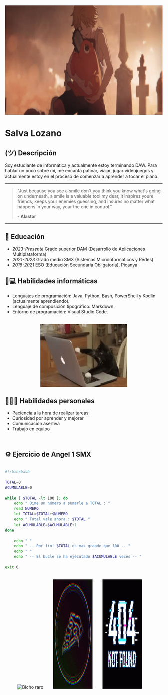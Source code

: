 <img src="chainsaw-man-pochita.gif" width="100%" height="350px" alt="Mi GIF">

# Salva Lozano

## (ツ) Descripción  

Soy estudiante de informática y actualmente estoy terminando DAW. 
Para hablar un poco sobre mí, me encanta patinar, viajar, jugar videojuegos y actualmente estoy en el proceso de comenzar a aprender a tocar el piano.

---

> "Just because you see a smile don't you think you know what's going on underneath, a smile is a valuable tool my dear, it inspires youre friends, keeps your enemies guessing, and insures no matter what happens in your way, your the one in control."  
>  
> **- Alastor**

---
## 📖 Educación

- *2023-Presente* Grado superior DAM (Desarrollo de Aplicaciones Multiplataforma)
- *2021-2023* Grado medio SMX (Sistemas Microinformáticos y Redes)
- *2018-2021* ESO (Educación Secundaria Obligatoria), Picanya

## 🚀💻 Habilidades informáticas

- Lenguajes de programación: Java, Python, Bash, PowerShell y Kodlin (actualmente aprendiendo).
- Lenguaje de composición tipográfico: Markdown.
- Entorno de programación: Visual Studio Code.

<br>

<div align="center">
	<img src="computer-cat.gif" width="55%" height="200px" alt="Gato teclado">
</div>

## 🚀🙍‍♂️ Habilidades personales

- Paciencia a la hora de realizar tareas
- Curiosidad por aprender y mejorar
- Comunicación asertiva
- Trabajo en equipo

<br>

## ⚙️ Ejercicio de Angel 1 SMX
```bash

#!/bin/bash

TOTAL=0
ACUMULABLE=0

while [ $TOTAL -lt 100 ]; do
	echo " Dime un número a sumarle a TOTAL : "
	read NUMERO
	let TOTAL=$TOTAL+$NUMERO
	echo " Total vale ahora : $TOTAL "
	let ACUMULABLE=$ACUMULABLE+1
done
	
	echo " "
	echo " -- Por fin! $TOTAL es mas grande que 100 -- "
	echo " "
	echo " -- El bucle se ha ejecutado $ACUMULABLE veces -- "

exit 0

```

<br>

<div align="center">
	<img src="giphy.gif" width="25%" height="350px" alt="Bicho raro">&nbsp;&nbsp;&nbsp;&nbsp;&nbsp;&nbsp;&nbsp;
	<img src="pfp-glitch.gif" width="25%" height="350px" alt="Trozo pizza">&nbsp;&nbsp;&nbsp;&nbsp;&nbsp;&nbsp;&nbsp;
	<img src="404.gif" width="25%" height="350px" alt="Error 404">&nbsp;&nbsp;&nbsp;&nbsp;&nbsp;&nbsp;&nbsp;
</div>

<!--
**Leo30Salva/Leo30Salva** is a ✨ _special_ ✨ repository because its `README.md` (this file) appears on your GitHub profile.

Here are some ideas to get you started:

- 🔭 I’m currently working on ...

- 🌱 I’m currently learning ...
- 👯 I’m looking to collaborate on ...
- 🤔 I’m looking for help with ...
- 💬 Ask me about ...
- 📫 How to reach me: ...
- 😄 Pronouns: ...
- ⚡ Fun fact: ...
-->
